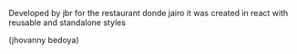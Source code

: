 Developed by jbr
for the restaurant donde jairo
it was created in react with reusable and standalone styles

(jhovanny bedoya)